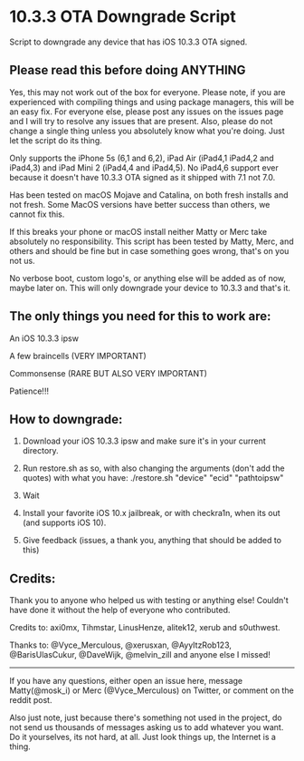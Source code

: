 # 10.3.3 OTA Downgrade Script
Script to downgrade any device that has iOS 10.3.3 OTA signed.
 
Please read this before doing ANYTHING
-------------------------------------------

Yes, this may not work out of the box for everyone. Please note, if you are experienced with compiling things and using package managers, this will be an easy fix. For everyone else, please post any issues on the issues page and I will try to resolve any issues that are present. Also, please do not change a single thing unless you absolutely know what you're doing. Just let the script do its thing.

Only supports the iPhone 5s (6,1 and 6,2), iPad Air (iPad4,1 iPad4,2 and iPad4,3) and iPad Mini 2 (iPad4,4 and iPad4,5). No iPad4,6 support ever because it doesn't have 10.3.3 OTA signed as it shipped with 7.1 not 7.0.

Has been tested on macOS Mojave and Catalina, on both fresh installs and not fresh. Some MacOS versions have better success than others, we cannot fix this.

If this breaks your phone or macOS install neither Matty or Merc take absolutely no responsibility.
This script has been tested by Matty, Merc, and others and should be fine but in case something goes wrong, that's on you not us. 

No verbose boot, custom logo's, or anything else will be added as of now, maybe later on. This will only downgrade your device to 10.3.3 and that's it.

The only things you need for this to work are: 
-------------------------------------------
An iOS 10.3.3 ipsw

A few braincells (VERY IMPORTANT) 

Commonsense (RARE BUT ALSO VERY IMPORTANT)

Patience!!!

How to downgrade:
-------------------------------------------

1. Download your iOS 10.3.3 ipsw and make sure it's in your current directory.

2. Run restore.sh as so, with also changing the arguments (don't add the quotes) with what you have: ./restore.sh "device" "ecid" "pathtoipsw"

3. Wait

4. Install your favorite iOS 10.x jailbreak, or with checkra1n, when its out (and supports iOS 10).

5. Give feedback (issues, a thank you, anything that should be added to this)

Credits: 
-------------------------------------------

Thank you to anyone who helped us with testing or anything else! Couldn't have done it without the help of everyone who contributed. 

Credits to: axi0mx, Tihmstar, LinusHenze, alitek12, xerub and s0uthwest.

Thanks to: @Vyce\_Merculous, @xerusxan, @AyyItzRob123, @BarisUlasCukur, @DaveWijk, @melvin\_zill and anyone else I missed!

<hr>

If you have any questions, either open an issue here, message Matty(@mosk\_i) or Merc (@Vyce\_Merculous) on Twitter, or comment on the reddit post.

Also just note, just because there's something not used in the project, do not send us thousands of messages asking us to add whatever you want.
Do it yourselves, its not hard, at all. Just look things up, the Internet is a thing.
